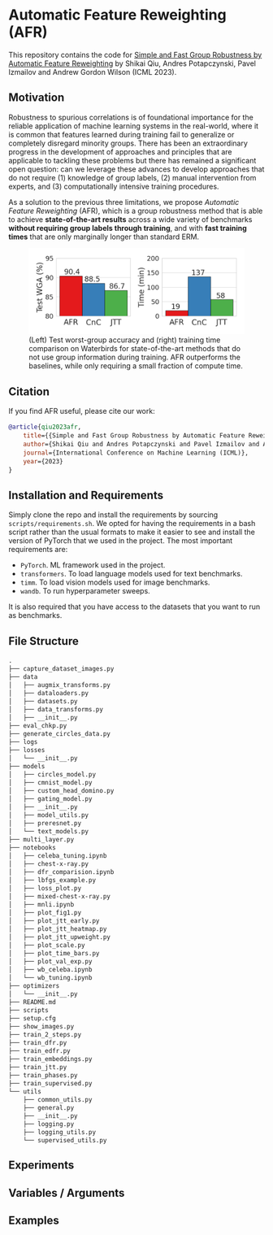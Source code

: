 # Automatic Feature Reweighting (AFR)
This repository contains the code for
[Simple and Fast Group Robustness by Automatic Feature Reweighting](https://openreview.net/pdf?id=s5F1a6s1HS)
by Shikai Qiu, Andres Potapczynski, Pavel Izmailov and Andrew Gordon Wilson (ICML 2023).

## Motivation
Robustness to spurious correlations is of foundational importance for the reliable application of machine learning systems in the real-world,
where it is common that features learned during training fail to generalize or completely disregard minority groups.
There has been an extraordinary progress in the development of approaches and principles that are applicable to tackling these problems
but there has remained a significant open question: can we leverage these advances to develop approaches that do not require (1) knowledge of group labels, (2) manual intervention from experts, and (3) computationally intensive training procedures.

As a solution to the previous three limitations, we propose _Automatic Feature Reweighting_ (AFR), which is a group robustness method that is able to achieve **state-of-the-art results**
across a wide variety of benchmarks **without requiring group labels through training**, and with **fast training times** that are only marginally longer than standard ERM.

<figure>
  <img src="./figs/wga.png" alt="Image">
  <figcaption>(Left) Test worst-group accuracy and (right) training time comparison on Waterbirds for state-of-the-art methods that do not use group information during training.
   AFR outperforms the baselines, while only requiring a small fraction of compute time.</figcaption>
</figure>

## Citation
If you find AFR useful, please cite our work:
```bibtex
@article{qiu2023afr,
    title={{Simple and Fast Group Robustness by Automatic Feature Reweighting}},
    author={Shikai Qiu and Andres Potapczynski and Pavel Izmailov and Andrew Gordon Wilson},
    journal={International Conference on Machine Learning (ICML)},
    year={2023}
}
```

## Installation and Requirements
Simply clone the repo and install the requirements by sourcing `scripts/requirements.sh`.
We opted for having the requirements in a bash script rather than the usual formats
to make it easier to see and install the version of PyTorch that we used in the project.
The most important requirements are:
* `PyTorch`. ML framework used in the project.
* `transformers`. To load language models used for text benchmarks.
* `timm`. To load vision models used for image benchmarks.
* `wandb`. To run hyperparameter sweeps.

It is also required that you have access to the datasets that you want to run as
benchmarks.

## File Structure
```
.
├── capture_dataset_images.py
├── data
│   ├── augmix_transforms.py
│   ├── dataloaders.py
│   ├── datasets.py
│   ├── data_transforms.py
│   ├── __init__.py
├── eval_chkp.py
├── generate_circles_data.py
├── logs
├── losses
│   └── __init__.py
├── models
│   ├── circles_model.py
│   ├── cmnist_model.py
│   ├── custom_head_domino.py
│   ├── gating_model.py
│   ├── __init__.py
│   ├── model_utils.py
│   ├── preresnet.py
│   └── text_models.py
├── multi_layer.py
├── notebooks
│   ├── celeba_tuning.ipynb
│   ├── chest-x-ray.py
│   ├── dfr_comparision.ipynb
│   ├── lbfgs_example.py
│   ├── loss_plot.py
│   ├── mixed-chest-x-ray.py
│   ├── mnli.ipynb
│   ├── plot_fig1.py
│   ├── plot_jtt_early.py
│   ├── plot_jtt_heatmap.py
│   ├── plot_jtt_upweight.py
│   ├── plot_scale.py
│   ├── plot_time_bars.py
│   ├── plot_val_exp.py
│   ├── wb_celeba.ipynb
│   └── wb_tuning.ipynb
├── optimizers
│   └── __init__.py
├── README.md
├── scripts
├── setup.cfg
├── show_images.py
├── train_2_steps.py
├── train_dfr.py
├── train_edfr.py
├── train_embeddings.py
├── train_jtt.py
├── train_phases.py
├── train_supervised.py
└── utils
    ├── common_utils.py
    ├── general.py
    ├── __init__.py
    ├── logging.py
    ├── logging_utils.py
    └── supervised_utils.py
```

## Experiments

## Variables / Arguments

## Examples
